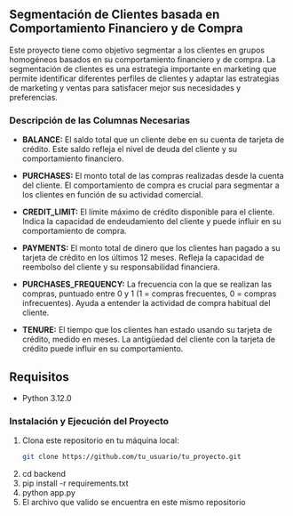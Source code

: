 ## Segmentación de Clientes basada en Comportamiento Financiero y de Compra

Este proyecto tiene como objetivo segmentar a los clientes en grupos homogéneos basados en su comportamiento financiero y de compra. La segmentación de clientes es una estrategia importante en marketing que permite identificar diferentes perfiles de clientes y adaptar las estrategias de marketing y ventas para satisfacer mejor sus necesidades y preferencias.

### Descripción de las Columnas Necesarias

- **BALANCE:** El saldo total que un cliente debe en su cuenta de tarjeta de crédito. Este saldo refleja el nivel de deuda del cliente y su comportamiento financiero.

- **PURCHASES:** El monto total de las compras realizadas desde la cuenta del cliente. El comportamiento de compra es crucial para segmentar a los clientes en función de su actividad comercial.

- **CREDIT_LIMIT:** El límite máximo de crédito disponible para el cliente. Indica la capacidad de endeudamiento del cliente y puede influir en su comportamiento de compra.

- **PAYMENTS:** El monto total de dinero que los clientes han pagado a su tarjeta de crédito en los últimos 12 meses. Refleja la capacidad de reembolso del cliente y su responsabilidad financiera.

- **PURCHASES_FREQUENCY:** La frecuencia con la que se realizan las compras, puntuado entre 0 y 1 (1 = compras frecuentes, 0 = compras infrecuentes). Ayuda a entender la actividad de compra habitual del cliente.

- **TENURE:** El tiempo que los clientes han estado usando su tarjeta de crédito, medido en meses. La antigüedad del cliente con la tarjeta de crédito puede influir en su comportamiento.

## Requisitos

- Python 3.12.0

### Instalación y Ejecución del Proyecto

1. Clona este repositorio en tu máquina local:
   ```bash
   git clone https://github.com/tu_usuario/tu_proyecto.git

2. cd backend
3. pip install -r requirements.txt
4. python app.py
5. El archivo que valido se encuentra en este mismo repositorio

